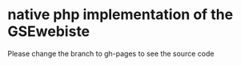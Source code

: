 # native php implementation of the GSEwebiste
Please change the branch to gh-pages to see the source code
